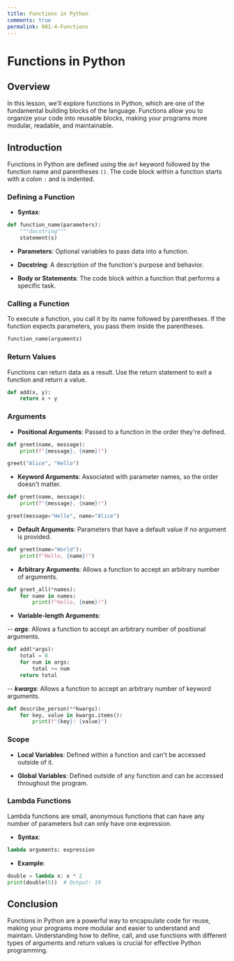 ```yaml
---
title: Functions in Python
comments: true
permalink: 001-4-Functions
---
```


# Functions in Python

## Overview
In this lesson, we'll explore functions in Python, which are one of the fundamental building blocks of the language. Functions allow you to organize your code into reusable blocks, making your programs more modular, readable, and maintainable.

## Introduction

Functions in Python are defined using the `def` keyword followed by the function name and parentheses `()`. The code block within a function starts with a colon `:` and is indented.

### Defining a Function

- **Syntax**:

```python
def function_name(parameters):
    """docstring"""
    statement(s)
```

- **Parameters**: Optional variables to pass data into a function.

- **Docstring**: A description of the function's purpose and behavior.

- **Body or Statements**: The code block within a function that performs a specific task.

### Calling a Function

To execute a function, you call it by its name followed by parentheses. If the function expects parameters, you pass them inside the parentheses.

```python
function_name(arguments)
```

### Return Values

Functions can return data as a result. Use the return statement to exit a function and return a value.

```python
def add(x, y):
    return x + y
```

### Arguments

- **Positional Arguments**: Passed to a function in the order they're defined.

```python
def greet(name, message):
    print(f"{message}, {name}!")

greet("Alice", "Hello")
```

- **Keyword Arguments**: Associated with parameter names, so the order doesn't matter.

```python
def greet(name, message):
    print(f"{message}, {name}!")

greet(message="Hello", name="Alice")
```

- **Default Arguments**: Parameters that have a default value if no argument is provided.

```python
def greet(name="World"):
    print(f"Hello, {name}!")
```

- **Arbitrary Arguments**: Allows a function to accept an arbitrary number of arguments.

```python
def greet_all(*names):
    for name in names:
        print(f"Hello, {name}!")
```

- **Variable-length Arguments**:

-- ***args***: Allows a function to accept an arbitrary number of positional arguments.

```python
def add(*args):
    total = 0
    for num in args:
        total += num
    return total
```

-- ***kwargs***: Allows a function to accept an arbitrary number of keyword arguments.

```python
def describe_person(**kwargs):
    for key, value in kwargs.items():
        print(f"{key}: {value}")
```

### Scope

- **Local Variables**: Defined within a function and can't be accessed outside of it.

- **Global Variables**: Defined outside of any function and can be accessed throughout the program.

### Lambda Functions

Lambda functions are small, anonymous functions that can have any number of parameters but can only have one expression.

- **Syntax**:

```python
lambda arguments: expression
```

- **Example**:

```python
double = lambda x: x * 2
print(double(5))  # Output: 10
```

## Conclusion

Functions in Python are a powerful way to encapsulate code for reuse, making your programs more modular and easier to understand and maintain. Understanding how to define, call, and use functions with different types of arguments and return values is crucial for effective Python programming.